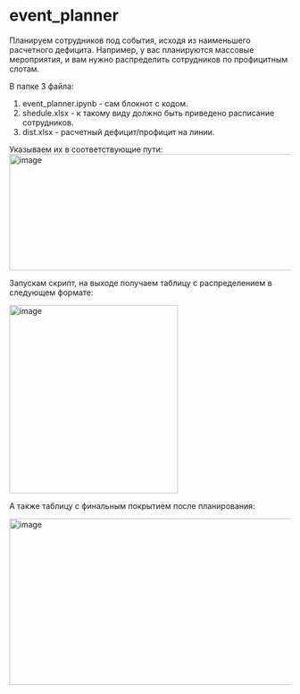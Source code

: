 # event_planner

Планируем сотрудников под события, исходя из наименьшего расчетного дефицита. Например, у вас планируются массовые мероприятия, и вам нужно распределить сотрудников по профицитным слотам. 

В папке 3 файла: 
1. event_planner.ipynb - сам блокнот с кодом. 
2. shedule.xlsx - к такому виду должно быть приведено расписание сотрудников.
3. dist.xlsx - расчетный дефицит/профицит на линии. 

Указываем их в соответствующие пути:
<img width="1811" height="208" alt="image" src="https://github.com/user-attachments/assets/cf1a0583-364a-48a3-82ef-b912c7ad99d4" />

Запускам скрипт, на выходе получаем таблицу c распределением в следующем формате:

<img width="302" height="337" alt="image" src="https://github.com/user-attachments/assets/18138fe0-01f8-4f91-a429-e1cd9db7b3a1" />

А также таблицу с финальным покрытием после планирования:

<img width="1114" height="298" alt="image" src="https://github.com/user-attachments/assets/45f497b3-14b8-4928-9ab3-fcc13ce5d89b" />




